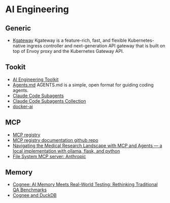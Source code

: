 # AI Engineering


## Generic
- [Kgateway](https://kgateway.dev/docs/main/about/overview/)
Kgateway is a feature-rich, fast, and flexible Kubernetes-native ingress controller and next-generation API gateway that is built on top of Envoy proxy and the Kubernetes Gateway API.

## Tookit

- [AI Engineering Toolkit](https://github.com/Sumanth077/ai-engineering-toolkit)
- [Agents.md](https://agents.md/)
  AGENTS.md is a simple, open format for guiding coding agents.
- [Claude Code Subagents](https://docs.anthropic.com/en/docs/claude-code/sub-agents)
- [Claude Code Subagents Collection](https://github.com/wshobson/agents)
- [docker-ai](https://www.docker.com/solutions/docker-ai/)


## MCP
- [MCP registry](https://ai-engineering-trend.medium.com/mcp-registry-preview-launch-a-unified-service-directory-for-ai-development-1f206fac47c7)
- [MCP registry documentation github repo](https://github.com/modelcontextprotocol/registry/tree/main)
- [Navigating the Medical Research Landscape with MCP and Agents — a local implementation with ollama, flask, and python](https://horstherb.medium.com/navigating-the-medical-research-landscape-with-mcp-and-agents-a-local-implementation-with-ollama-b33a0d19bc20)
- [File System MCP server: Anthropic](https://github.com/modelcontextprotocol/servers/tree/HEAD/src/filesystem)

## Memory

- [Cognee: AI Memory Meets Real-World Testing: Rethinking Traditional QA Benchmarks](https://www.cognee.ai/blog/deep-dives/ai-memory-evals-0825)
- [Cognee and DuckDB](https://motherduck.com/blog/duckdb-cognee-sql-analytics-graph-rag/)

